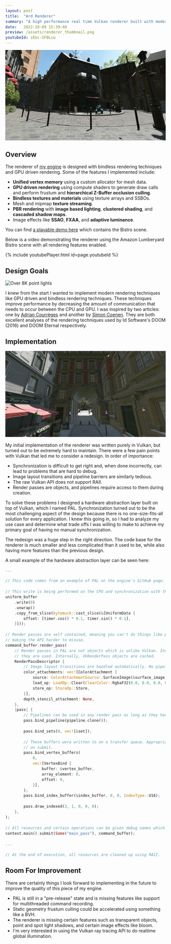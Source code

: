 ```yaml
---
layout: post
title:  "Ard Renderer"
summary: "A high performance real time Vulkan renderer built with modern techniques. Written in Rust."
date:   2022-10-09 15:39:40
preview: /assets/renderer_thumbnail.png
youtubeId: iEUc-SF0Lcw
---
```


![Picture 1](/assets/renderer_header.png)

## Overview

The renderer of [my engine](https://github.com/ReeCocho/ard-engine) is designed with bindless rendering techniques and GPU driven rendering. Some of the features I implemented include:

* **Unified vertex memory** using a custom allocator for mesh data.
* **GPU driven rendering** using compute shaders to generate draw calls and perform frustum and **hierarchical Z-Buffer occlusion culling**.
* **Bindless textures and materials** using texture arrays and SSBOs.
* Mesh and mipmap **texture streaming**.
* **PBR rendering** with **image based lighting**, **clustered shading**, and **cascaded shadow maps**.
* Image effects like **SSAO**, **FXAA**, and **adaptive luminance**.

You can find [a playable demo here](https://drive.google.com/file/d/1A1e2JNk10fu3KEoe7OPyRiK1NRtZHqud/view?usp=sharing) which contains the Bistro scene.

Below is a video demonstrating the renderer using the Amazon Lumberyard Bistro scene with all rendering features enabled.

{% include youtubePlayer.html id=page.youtubeId %}

## Design Goals

![Over 8K point lights](/assets/renderer_header3.png)

I knew from the start I wanted to implement modern rendering techniques like GPU driven and bindless rendering techniques. These techniques improve performance by decreasing the amount of communication that needs to occur between the CPU and GPU. I was inspired by two articles: one by [Adrian Courrèges](https://www.adriancourreges.com/blog/2016/09/09/doom-2016-graphics-study/) and another by [Simon Coenen](https://simoncoenen.com/blog/programming/graphics/DoomEternalStudy.html). They are both excellent analyses of the rendering techniques used by Id Software's DOOM (2016) and DOOM Eternal respectively.

## Implementation

![Picture 3](/assets/renderer_header2.png)

My initial implementation of the renderer was written purely in Vulkan, but turned out to be extremely hard to maintain. There were a few pain points with Vulkan that led me to consider a redesign. In order of importance:

* Synchronization is difficult to get right and, when done incorrectly, can lead to problems that are hard to debug.
* Image layout transitions and pipeline barriers are similarly tedious.
* The raw Vulkan API does not support RAII.
* Render passes are objects, and pipelines require access to them during creation.

To solve these problems I designed a hardware abstraction layer built on top of Vulkan, which I named PAL. Synchronization turned out to be the most challenging aspect of the design because there is no one-size-fits-all solution for every application. I knew this going in, so I had to analyze my use case and determine what trade offs I was willing to make to achieve my primary goal of having no manual synchronization.

The redesign was a huge step in the right direction. The code base for the renderer is much smaller and less complicated than it used to be, while also having more features than the previous design.

A small example of the hardware abstraction layer can be seen here:

```rust
...

// This code comes from an example of PAL on the engine's GitHub page. It is run in a render loop.

// This write is being performed on the CPU and synchronization with the GPU is automatically performed.
uniform_buffer
    .write(0)
    .unwrap()
    .copy_from_slice(bytemuck::cast_slice(&[UniformData {
        offset: [timer.cos() * 0.1, timer.sin() * 0.1],
    }]));

// Render passes are self contained, meaning you can't do things like perform draw calls outside of a render pass, 
// making the API harder to misuse.
command_buffer.render_pass(
    // Render passes in PAL are not objects which is unlike Vulkan. Instead, you define render passes at the location 
    // they are used. Internally, VkRenderPass objects are cached.
    RenderPassDescriptor {
        // Image layout transitions are handled automatically. No pipeline barrier necessary!
        color_attachments: vec![ColorAttachment {
            source: ColorAttachmentSource::SurfaceImage(&surface_image),
            load_op: LoadOp::Clear(ClearColor::RgbaF32(0.0, 0.0, 0.0, 0.0)),
            store_op: StoreOp::Store,
        }],
        depth_stencil_attachment: None,
    },
    |pass| {
        // Pipelines can be used in any render pass as long as they have compatible attachments.
        pass.bind_pipeline(pipeline.clone());

        pass.bind_sets(0, vec![&set]);

        // These buffers were written to on a transfer queue. Appropriate semaphores are used for synchronization 
        // on submit.
        pass.bind_vertex_buffers(
            0,
            vec![VertexBind {
                buffer: &vertex_buffer,
                array_element: 0,
                offset: 0,
            }],
        );
        pass.bind_index_buffer(&index_buffer, 0, 0, IndexType::U16);

        pass.draw_indexed(3, 1, 0, 0, 0);
    },
);

// All resources and certain operations can be given debug names which show up in programs like RenderDoc.
context.main().submit(Some("main_pass"), command_buffer);

...

// At the end of execution, all resources are cleaned up using RAII.
```

## Room For Improvement

There are certainly things I look forward to implementing in the future to improve the quality of this piece of my engine.

* PAL is still in a "pre-release" state and is missing features like support for multithreaded command recording.
* Static geometry frustum culling could be accelerated using something like a BVH.
* The renderer is missing certain features such as transparent objects, point and spot light shadows, and certain image effects like bloom.
* I'm very interested in using the Vulkan ray tracing API to do realtime global illumination.
